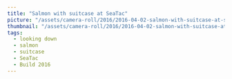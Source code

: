 ```yaml
---
title: "Salmon with suitcase at SeaTac"
picture: "/assets/camera-roll/2016/2016-04-02-salmon-with-suitcase-at-seatac/20160403_001239911_iOS.jpg"
thumbnail: "/assets/camera-roll/2016/2016-04-02-salmon-with-suitcase-at-seatac/20160403_001239911_iOS-thumbnail.jpg"
tags:
  - looking down
  - salmon
  - suitcase
  - SeaTac
  - Build 2016
---
```

